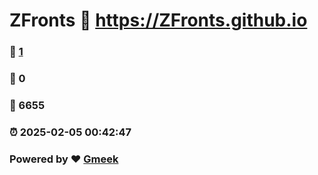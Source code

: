 # ZFronts :link: https://ZFronts.github.io 
### :page_facing_up: [1](https://ZFronts.github.io/tag.html) 
### :speech_balloon: 0 
### :hibiscus: 6655 
### :alarm_clock: 2025-02-05 00:42:47 
### Powered by :heart: [Gmeek](https://github.com/Meekdai/Gmeek)
